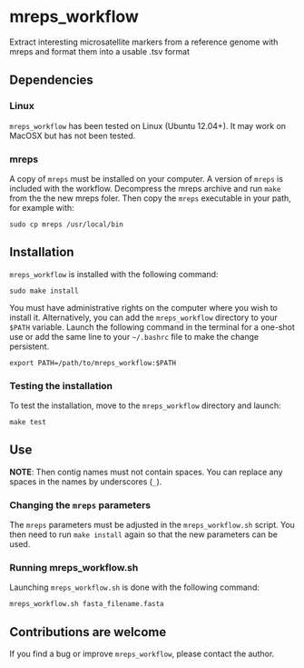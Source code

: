 # mreps_workflow

Extract interesting microsatellite markers from a reference genome with mreps
and format them into a usable .tsv format

## Dependencies

### Linux

`mreps_workflow` has been tested on Linux (Ubuntu 12.04+). It may work on
MacOSX but has not been tested.

### mreps

A copy of `mreps` must be installed on your computer.  A version of `mreps` is
included with the workflow. Decompress the mreps archive and run `make` from
the the new mreps foler. Then copy the `mreps` executable in your path, for
example with:

```
sudo cp mreps /usr/local/bin
```

## Installation

`mreps_workflow` is installed with the following command:

```
sudo make install
```

You must have administrative rights on the computer where you wish to install
it. Alternatively, you can add the `mreps_workflow` directory to your `$PATH`
variable. Launch the following command in the terminal for a one-shot use or
add the same line to your `~/.bashrc` file to make the change persistent.

```
export PATH=/path/to/mreps_workflow:$PATH
```

### Testing the installation

To test the installation, move to the `mreps_workflow` directory and launch:

```
make test
```

## Use

**NOTE**: Then contig names must not contain spaces. You can replace any spaces
in the names by underscores (`_`).

### Changing the `mreps` parameters

The `mreps` parameters must be adjusted in the `mreps_workflow.sh` script. You
then need to run `make install` again so that the new parameters can be used.

### Running mreps_workflow.sh

Launching `mreps_workflow.sh` is done with the following command:

```
mreps_workflow.sh fasta_filename.fasta
```

## Contributions are welcome

If you find a bug or improve `mreps_workflow`, please contact the author.

